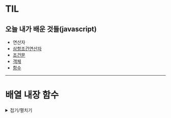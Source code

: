 # TIL
오늘 내가 배운 것들(javascript)
---------------------------------------
- 연산자
- [삼항조건연산자](삼항조건연산자.md)
- [조건문](조건문.md)
- [객체](객체.md)
- [함수](함수.md)
---------------------------------------
# 배열 내장 함수

<details markdown="1">
<summary>접기/펼치기</summary>

forEach
```javasctipt
const a =[1,2,3,4,5];
for(let i = 0; i < a.length; i++){
  console.log(a[i];)
}

const a = [1,2,3,4,5];
a.forEach( (n) =>{
console.log(n);
});
```

</details>

